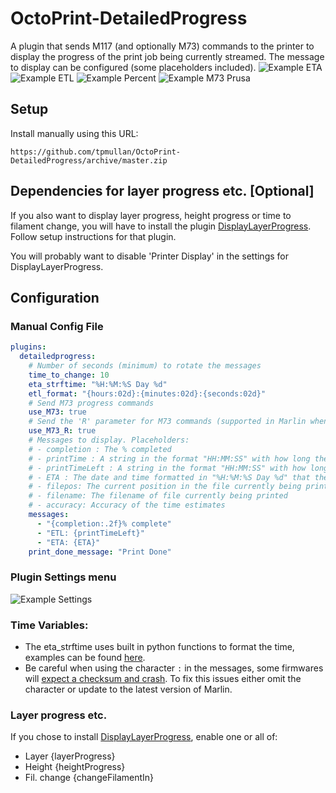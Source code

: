 # OctoPrint-DetailedProgress

A plugin that sends M117 (and optionally M73) commands to the printer to display the progress of the print job being currently streamed. The message to display can be configured (some placeholders included).
![Example ETA](https://i.imgur.com/ocBp152.jpg)
![Example ETL](https://i.imgur.com/oJiMm2p.jpg)
![Example Percent](https://i.imgur.com/McaCNsx.jpg)
![Example M73 Prusa](https://i.imgur.com/C1zeANH.jpg)

## Setup

Install manually using this URL:

    https://github.com/tpmullan/OctoPrint-DetailedProgress/archive/master.zip
    
## Dependencies for layer progress etc. [Optional] 

If you also want to display layer progress, height progress or time to filament change, you will have to install the plugin [DisplayLayerProgress](https://plugins.octoprint.org/plugins/DisplayLayerProgress).
Follow setup instructions for that plugin.

You will probably want to disable 'Printer Display' in the settings for DisplayLayerProgress.

## Configuration

### Manual Config File
``` yaml
plugins:
  detailedprogress:
    # Number of seconds (minimum) to rotate the messages
    time_to_change: 10
    eta_strftime: "%H:%M:%S Day %d"
    etl_format: "{hours:02d}:{minutes:02d}:{seconds:02d}"
    # Send M73 progress commands 
    use_M73: true
    # Send the 'R' parameter for M73 commands (supported in Marlin when compiled with LCD_SET_PROGRESS_MANUALLY and Prusa firmware > 3.3.0)
    use_M73_R: true
    # Messages to display. Placeholders:
    # - completion : The % completed
    # - printTime : A string in the format "HH:MM:SS" with how long the print is going
    # - printTimeLeft : A string in the format "HH:MM:SS" with how long the print still has left
    # - ETA : The date and time formatted in "%H:%M:%S Day %d" that the print is estimated to be completed
    # - filepos: The current position in the file currently being printed
    # - filename: The filename of file currently being printed
    # - accuracy: Accuracy of the time estimates
    messages:
      - "{completion:.2f}% complete"
      - "ETL: {printTimeLeft}"
      - "ETA: {ETA}"
    print_done_message: "Print Done"
```
### Plugin Settings menu

![Example Settings](https://i.imgur.com/wdFGGrN.jpg)

### Time Variables:

* The eta_strftime uses built in python functions to format the time, examples can be found [here](https://strftime.org/).  
* Be careful when using the character `:` in the messages, some firmwares will [expect a checksum and crash](https://community.octoprint.org/t/error-no-checksum-with-line-number-last-line-18/8838/2).  To fix this issues either omit the character or update to the latest version of Marlin.

### Layer progress etc.
If you chose to install [DisplayLayerProgress](https://plugins.octoprint.org/plugins/DisplayLayerProgress), enable one or all of:

* Layer {layerProgress} 
* Height {heightProgress}
* Fil. change {changeFilamentIn}
